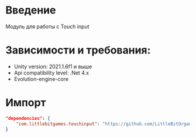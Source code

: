 # Введение
Модуль для работы с Touch input

# Зависимости и требования:
* Unity version: 2021.1.6f1 и выше
* Api compatibility level: .Net 4.x
* Evolution-engine-core 
# Импорт
```JSON
"dependencies": {
    "com.littlebitgames.touchinput": "https://github.com/LittleBitOrganization/evolution-engine-touch-input.git#1.0.1",
}
```
